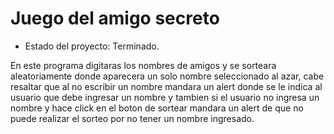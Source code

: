 <h1> Juego del amigo secreto </h1>

- Estado del proyecto: Terminado.

En este programa digitaras los nombres de amigos y se sorteara aleatoriamente donde aparecera un solo nombre seleccionado al azar, cabe resaltar que al no escribir un nombre mandara un alert donde se le indica al usuario que debe ingresar un nombre y tambien si el usuario no ingresa un nombre y hace click en el boton de sortear mandara un alert de que no puede realizar el sorteo por no tener un nombre ingresado.
